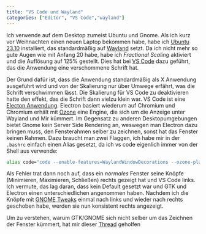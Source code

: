 ```yaml
---
title: "VS Code und Wayland"
categories: ["Editor", "VS Code","wayland"]
---
```

Ich verwende auf dem Desktop zumeist Ubuntu und Gnome. Als ich kurz vor Weihnachten einen neuen Laptop bekommen habe, habe ich [Ubuntu 23.10](https://releases.ubuntu.com/mantic/) installiert, das standardmäßig auf [Wayland](https://wayland.freedesktop.org/) setzt. Da ich nicht mehr so gute Augen wie mit Anfang 20 habe, habe ich *Fractional Scaling* aktiviert und die Auflösung auf 125% gestellt. Dies hat bei [VS Code](https://code.visualstudio.com/) dazu geführt, das die Anwendung eine verschommene Schrift hat.

Der Grund dafür ist, dass die Anwendung standardmäßig als X Anwendung ausgeführt wird und von der Skalierung nur über Umwege erfährt, was die Schrift verschwimmen lässt. Die Skalierung für VS Code zu deaktivieren hatte den effekt, das die Schrift dann vielzu klein war. VS Code ist eine [Electon Anwendung](https://www.electronjs.org/de/). Electron basiert wiederum auf Chromium und Chromium erhält mit [Ozone](https://chromium.googlesource.com/chromium/src/+/HEAD/docs/ozone_overview.md) eine Engine, die sich um die Anzeige unter Wayland und Mir kümmert. Im Gegensatz zu anderen Desktopumgebungen bietet Gnome kein Server Side Rendering an, weswegen man Electron dazu bringen muss, den Fensterahmen selber zu zeichnen, sonst hat das Fenster keinen Rahmen. Dazu braucht man zwei Flaggen, ich habe mir in der `.bashrc` einfach einen Alias gesetzt, da ich vs code eigenlich immer von der Shell aus verwende:

```sh
alias code="code --enable-features=WaylandWindowDecorations --ozone-platform-hint=auto"
```

Als Fehler trat dann noch auf, dass ein *normales* Fenster seine Knöpfe (Minimieren, Maximieren, Schließen) rechts gezeigt hat und VS Code links. Ich vermute, das lag daran, dass kein Default gesetzt war und GTK und Electron einen unterschiedlichen angenommen haben. Nachdem ich die Knöpfe mit [GNOME Tweaks](https://gitlab.gnome.org/GNOME/gnome-tweaks) einmal nach links und wieder nach rechts geschoben habe, werden sie nun konsistent rechts angezeigt. 

Um zu verstehen,  warum GTK/GNOME sich nicht selber um das Zeichnen der Fenster kümmert, hat mir dieser [Thread](https://gitlab.gnome.org/GNOME/mutter/-/issues/217) geholfen

